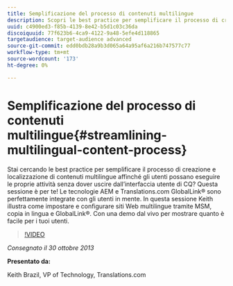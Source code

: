 ```yaml
---
title: Semplificazione del processo di contenuti multilingue
description: Scopri le best practice per semplificare il processo di creazione e localizzazione di contenuti multilingue affinché gli utenti possano eseguire le proprie attività senza dover uscire dall’interfaccia utente di CQ. Le tecnologie AEM e Translations.com GlobalLink® sono perfettamente integrate con gli utenti in mente. Guarda Keith e scopri come configurare siti web multilingue tramite MSM, copia per lingua e GlobalLink®. Con una demo dal vivo per mostrare quanto è facile per i tuoi utenti.
uuid: c4900ed3-f85b-4139-8e42-b5d1c03c36da
discoiquuid: 77f623b6-4ca9-4122-9a48-5efe4d118865
targetaudience: target-audience advanced
source-git-commit: edd0bdb28a9b3d065a64a95af6a216b747577c77
workflow-type: tm+mt
source-wordcount: '173'
ht-degree: 0%

---
```


# Semplificazione del processo di contenuti multilingue{#streamlining-multilingual-content-process}

Stai cercando le best practice per semplificare il processo di creazione e localizzazione di contenuti multilingue affinché gli utenti possano eseguire le proprie attività senza dover uscire dall’interfaccia utente di CQ? Questa sessione è per te! Le tecnologie AEM e Translations.com GlobalLink® sono perfettamente integrate con gli utenti in mente. In questa sessione Keith illustra come impostare e configurare siti Web multilingue tramite MSM, copia in lingua e GlobalLink®. Con una demo dal vivo per mostrare quanto è facile per i tuoi utenti.

>[!VIDEO](https://video.tv.adobe.com/v/19569/?quality=9)

*Consegnato il 30 ottobre 2013*

**Presentato da:**

Keith Brazil, VP of Technology, Translations.com

<!--
[Get back to the Overview](https://helpx.adobe.com/experience-manager/kt/eseminars/gems/aem-index.html)
-->
